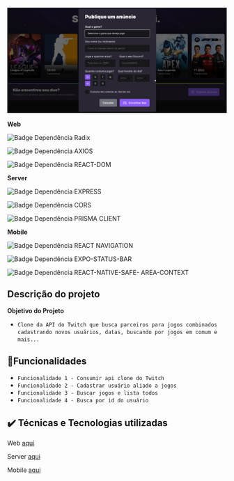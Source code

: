 
![Featured esportsNlwDuo](web/src/assets/esports.png)

**Web**

![Badge Dependência Radix](http://img.shields.io/static/v1?label=DEPENDENCIA&message=EM%20RADIX&color=BLUE&style=for-the-badge)

![Badge Dependência AXIOS](http://img.shields.io/static/v1?label=DEPENDÊNCIAS&message=EM%20AXIOS&color=LIGHTGREY&style=for-the-badge)

![Badge Dependência REACT-DOM](http://img.shields.io/static/v1?label=DEPENDÊNCIAS&message=EM%20REACT-DOM&color=LIGHTGREY&style=for-the-badge)

**Server**

![Badge Dependência EXPRESS](http://img.shields.io/static/v1?label=DEPENDÊNCIAS&message=EM%20EXPRESS&color=LIGHTGREY&style=for-the-badge)

![Badge Dependência CORS](http://img.shields.io/static/v1?label=DEPENDÊNCIAS&message=EM%20CORS&color=LIGHTGREY&style=for-the-badge)

![Badge Dependência PRISMA CLIENT](http://img.shields.io/static/v1?label=DEPENDÊNCIAS&message=EM%20PRISMA&color=LIGHTGREY&style=for-the-badge)

**Mobile**

![Badge Dependência REACT NAVIGATION](http://img.shields.io/static/v1?label=DEPENDÊNCIAS&message=EM%20REACT_NAVIGATION&color=LIGHTGREY&style=for-the-badge)

![Badge Dependência EXPO-STATUS-BAR](http://img.shields.io/static/v1?label=DEPENDÊNCIAS&message=EM%20EXPO-STATUS-BAR&color=LIGHTGREY&style=for-the-badge)

![Badge Dependência REACT-NATIVE-SAFE- AREA-CONTEXT](http://img.shields.io/static/v1?label=DEPENDÊNCIAS&message=EM%20REACT-NATIVE-SAFE-AREA-CONTEXT&color=LIGHTGREY&style=for-the-badge)



## Descrição do projeto
**Objetivo do Projeto**
- ``Clone da API do Twitch que busca parceiros para jogos combinados cadastrando novos usuários, datas, buscando por jogos em comum e mais...``

## 🔨Funcionalidades
  - ``Funcionalidade 1 - Consumir api clone do Twitch``
  - ``Funcionalidade 2 - Cadastrar usuário aliado a jogos``
  - ``Funcionalidade 3 - Buscar jogos e lista todos``
  - ``Funcionalidade 4 - Busca por id do usuário``
  
  
## ✔️ Técnicas e Tecnologias utilizadas
Web [aqui](https://github.com/haileicristina/nlw-esports-ignite/tree/main/web)

Server [aqui](https://github.com/haileicristina/nlw-esports-ignite/tree/main/server)

Mobile [aqui](https://github.com/haileicristina/nlw-esports-ignite/tree/main/mobile)




